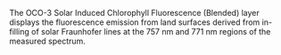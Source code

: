 The OCO-3 Solar Induced Chlorophyll Fluorescence (Blended) layer displays the fluorescence emission from land surfaces derived from in-filling of solar Fraunhofer lines at the 757 nm and 771 nm regions of the measured spectrum.